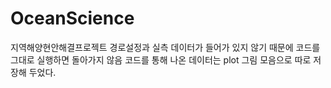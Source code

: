 # OceanScience
지역해양현안해결프로젝트
경로설정과 실측 데이터가 들어가 있지 않기 때문에 코드를 그대로 실행하면 돌아가지 않음
코드를 통해 나온 데이터는 plot 그림 모음으로 따로 저장해 두었다.
